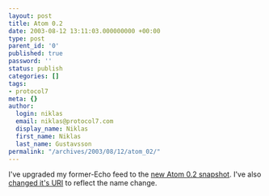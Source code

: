 ```yaml
---
layout: post
title: Atom 0.2
date: 2003-08-12 13:11:03.000000000 +00:00
type: post
parent_id: '0'
published: true
password: ''
status: publish
categories: []
tags:
- protocol7
meta: {}
author:
  login: niklas
  email: niklas@protocol7.com
  display_name: Niklas
  first_name: Niklas
  last_name: Gustavsson
permalink: "/archives/2003/08/12/atom_02/"
---
```

I've upgraded my former-Echo feed to the [new Atom 0.2 snapshot](http://diveintomark.org/archives/2003/08/05/atom02). I've also [changed it's URI](http://protocol7.com/atom.xml) to reflect the name change.

